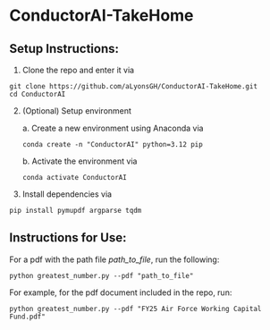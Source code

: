 # ConductorAI-TakeHome

## Setup Instructions:

1. Clone the repo and enter it via
```
git clone https://github.com/aLyonsGH/ConductorAI-TakeHome.git
cd ConductorAI
```
2. (Optional) Setup environment

    a. Create a new environment using Anaconda via 
    ```
    conda create -n "ConductorAI" python=3.12 pip
    ```
    b. Activate the environment via
    ```
    conda activate ConductorAI
    ```
3. Install dependencies via 
```
pip install pymupdf argparse tqdm
```

## Instructions for Use:

For a pdf with the path file *path_to_file*, run the following:
```
python greatest_number.py --pdf "path_to_file"
```

For example, for the pdf document included in the repo, run:
```
python greatest_number.py --pdf "FY25 Air Force Working Capital Fund.pdf"
```

